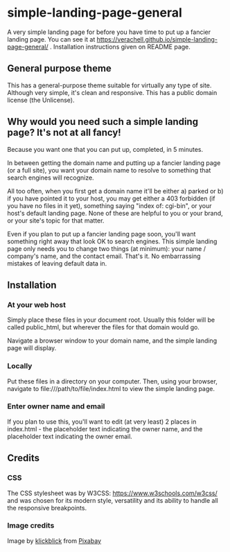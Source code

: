 # simple-landing-page-general
A very simple landing page for before you have time to put up a fancier landing page. You can see it at https://verachell.github.io/simple-landing-page-general/ . Installation instructions given on README page.

## General purpose theme
This has a general-purpose theme suitable for virtually any type of site. Although very simple, it's clean and responsive. This has a public domain license (the Unlicense).

## Why would you need such a simple landing page? It's not at all fancy!
Because you want one that you can put up, completed, in 5 minutes. 

In between getting the domain name and putting up a fancier landing page (or a full site), you want your domain name to resolve to something that search engines will recognize.

All too often, when you first get a domain name it'll be either a) parked or b) if you have pointed it to your host, you may get either a 403 forbidden (if you have no files in it yet), something saying "index of: cgi-bin", or your host's default landing page. None of these are helpful to you or your brand, or your site's topic for that matter. 

Even if you plan to put up a fancier landing page soon, you'll want something right away that look OK to search engines. This simple landing page only needs you to change two things (at minimum): your name / company's name, and the contact email. That's it. No embarrassing mistakes of leaving default data in.

## Installation
### At your web host
Simply place these files in your document root.  Usually this folder will be called public_html, but wherever the files for that domain would go. 

Navigate a browser window to your domain name, and the simple landing page will display. 

### Locally
Put these files in a directory on your computer. Then, using your browser, navigate to file:///path/to/file/index.html to view the simple landing page.

### Enter owner name and email
If you plan to use this, you'll want to edit (at very least) 2 places in index.html - the placeholder text indicating the owner name, and the placeholder text indicating the owner email.

## Credits
### CSS
The CSS stylesheet was by W3CSS: https://www.w3schools.com/w3css/ and was chosen for its modern style, versatility and its ability to handle all the responsive breakpoints.
### Image credits
Image by <a href="https://pixabay.com/users/klickblick-8872450/?utm_source=link-attribution&amp;utm_medium=referral&amp;utm_campaign=image&amp;utm_content=4315445">klickblick</a> from <a href="https://pixabay.com/?utm_source=link-attribution&amp;utm_medium=referral&amp;utm_campaign=image&amp;utm_content=4315445">Pixabay</a>
